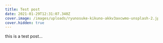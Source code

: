 ```yaml
---
title: Test post
date: 2021-01-29T12:31:07.340Z
cover.image: /images/uploads/ryunosuke-kikuno-akkv3axcwmo-unsplash-2.jpg
cover.hidden: true
---
```

this is a test post...